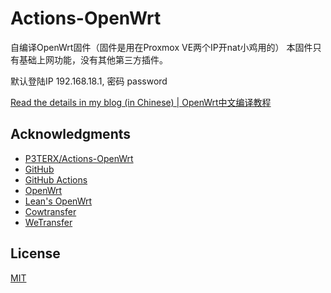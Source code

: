 # Actions-OpenWrt

自编译OpenWrt固件（固件是用在Proxmox VE两个IP开nat小鸡用的）
本固件只有基础上网功能，没有其他第三方插件。

默认登陆IP 192.168.18.1, 密码 password

[Read the details in my blog (in Chinese) | OpenWrt中文编译教程](https://p3terx.com/archives/build-openwrt-with-github-actions.html)

## Acknowledgments


- [P3TERX/Actions-OpenWrt](https://github.com/P3TERX/Actions-OpenWrt)
- [GitHub](https://github.com)
- [GitHub Actions](https://github.com/features/actions)
- [OpenWrt](https://github.com/openwrt/openwrt)
- [Lean's OpenWrt](https://github.com/coolsnowwolf/lede)
- [Cowtransfer](https://cowtransfer.com)
- [WeTransfer](https://wetransfer.com/)

## License

[MIT](https://github.com/m1911/OpenWrt-Build/blob/main/LICENSE)
